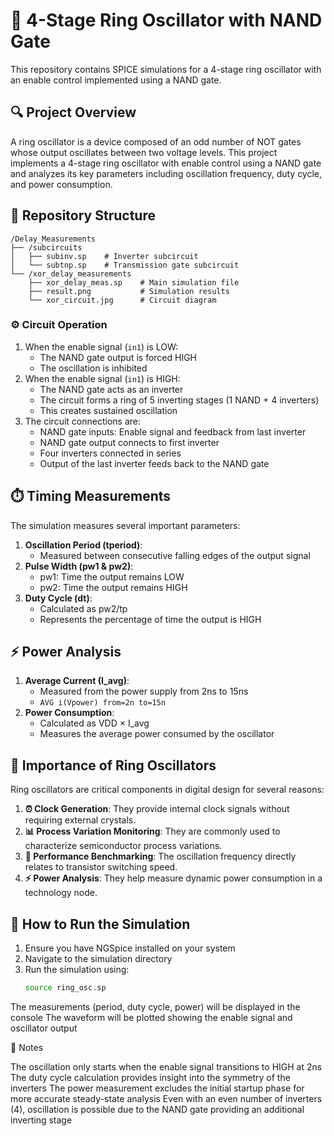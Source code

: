 # 🔄 4-Stage Ring Oscillator with NAND Gate
This repository contains SPICE simulations for a 4-stage ring oscillator with an enable control implemented using a NAND gate.

## 🔍 Project Overview
A ring oscillator is a device composed of an odd number of NOT gates whose output oscillates between two voltage levels. This project implements a 4-stage ring oscillator with enable control using a NAND gate and analyzes its key parameters including oscillation frequency, duty cycle, and power consumption.

## 📁 Repository Structure

```
/Delay_Measurements
├── /subcircuits
│   ├── subinv.sp    # Inverter subcircuit
│   └── subtnp.sp    # Transmission gate subcircuit
└── /xor_delay_measurements
    ├── xor_delay_meas.sp    # Main simulation file
    ├── result.png           # Simulation results
    └── xor_circuit.jpg      # Circuit diagram
``` 

### ⚙️ Circuit Operation
1. When the enable signal (`in1`) is LOW:
   - The NAND gate output is forced HIGH
   - The oscillation is inhibited
2. When the enable signal (`in1`) is HIGH:
   - The NAND gate acts as an inverter
   - The circuit forms a ring of 5 inverting stages (1 NAND + 4 inverters)
   - This creates sustained oscillation
3. The circuit connections are:
   - NAND gate inputs: Enable signal and feedback from last inverter
   - NAND gate output connects to first inverter
   - Four inverters connected in series
   - Output of the last inverter feeds back to the NAND gate

## ⏱️ Timing Measurements
The simulation measures several important parameters:
1. **Oscillation Period (tperiod)**:
   - Measured between consecutive falling edges of the output signal
2. **Pulse Width (pw1 & pw2)**:
   - pw1: Time the output remains LOW
   - pw2: Time the output remains HIGH
3. **Duty Cycle (dt)**:
   - Calculated as pw2/tp
   - Represents the percentage of time the output is HIGH

## ⚡ Power Analysis
1. **Average Current (I_avg)**:
   - Measured from the power supply from 2ns to 15ns
   - `AVG i(Vpower) from=2n to=15n`
2. **Power Consumption**:
   - Calculated as VDD × I_avg
   - Measures the average power consumed by the oscillator

## 🔑 Importance of Ring Oscillators
Ring oscillators are critical components in digital design for several reasons:
1. **⏰ Clock Generation**: They provide internal clock signals without requiring external crystals.
2. **📊 Process Variation Monitoring**: They are commonly used to characterize semiconductor process variations.
3. **🔬 Performance Benchmarking**: The oscillation frequency directly relates to transistor switching speed.
4. **⚡ Power Analysis**: They help measure dynamic power consumption in a technology node.

## 🚀 How to Run the Simulation
1. Ensure you have NGSpice installed on your system
2. Navigate to the simulation directory
3. Run the simulation using:
   ```bash
   source ring_osc.sp

The measurements (period, duty cycle, power) will be displayed in the console
The waveform will be plotted showing the enable signal and oscillator output

📝 Notes

The oscillation only starts when the enable signal transitions to HIGH at 2ns
The duty cycle calculation provides insight into the symmetry of the inverters
The power measurement excludes the initial startup phase for more accurate steady-state analysis
Even with an even number of inverters (4), oscillation is possible due to the NAND gate providing an additional inverting stage
